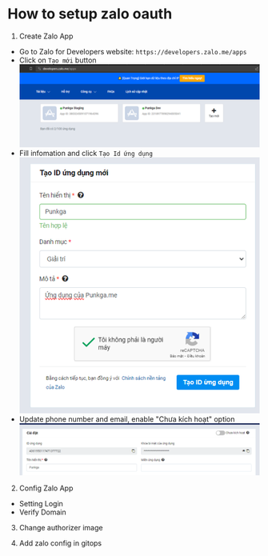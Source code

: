# How to setup zalo oauth

1. Create Zalo App

- Go to Zalo for Developers website: `https://developers.zalo.me/apps`
- Click on `Tạo mới` button
![Alt text](image.png)
- Fill infomation and click `Tạo Id ứng dụng`
![Alt text](image-2.png)
- Update phone number and email, enable "Chưa kích hoạt" option
![Alt text](image-1.png)

2. Config Zalo App

- Setting Login
- Verify Domain

3. Change authorizer image

4. Add zalo config in gitops
